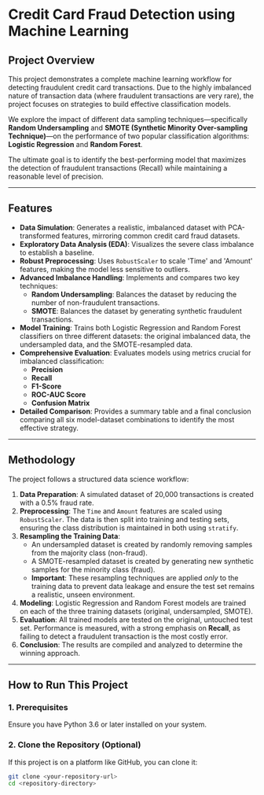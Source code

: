 # Credit Card Fraud Detection using Machine Learning

## Project Overview

This project demonstrates a complete machine learning workflow for detecting fraudulent credit card transactions. Due to the highly imbalanced nature of transaction data (where fraudulent transactions are very rare), the project focuses on strategies to build effective classification models.

We explore the impact of different data sampling techniques—specifically **Random Undersampling** and **SMOTE (Synthetic Minority Over-sampling Technique)**—on the performance of two popular classification algorithms: **Logistic Regression** and **Random Forest**.

The ultimate goal is to identify the best-performing model that maximizes the detection of fraudulent transactions (Recall) while maintaining a reasonable level of precision.

---

## Features

- **Data Simulation**: Generates a realistic, imbalanced dataset with PCA-transformed features, mirroring common credit card fraud datasets.
- **Exploratory Data Analysis (EDA)**: Visualizes the severe class imbalance to establish a baseline.
- **Robust Preprocessing**: Uses `RobustScaler` to scale 'Time' and 'Amount' features, making the model less sensitive to outliers.
- **Advanced Imbalance Handling**: Implements and compares two key techniques:
    - **Random Undersampling**: Balances the dataset by reducing the number of non-fraudulent transactions.
    - **SMOTE**: Balances the dataset by generating synthetic fraudulent transactions.
- **Model Training**: Trains both Logistic Regression and Random Forest classifiers on three different datasets: the original imbalanced data, the undersampled data, and the SMOTE-resampled data.
- **Comprehensive Evaluation**: Evaluates models using metrics crucial for imbalanced classification:
    - **Precision**
    - **Recall**
    - **F1-Score**
    - **ROC-AUC Score**
    - **Confusion Matrix**
- **Detailed Comparison**: Provides a summary table and a final conclusion comparing all six model-dataset combinations to identify the most effective strategy.

---

## Methodology

The project follows a structured data science workflow:

1.  **Data Preparation**: A simulated dataset of 20,000 transactions is created with a 0.5% fraud rate.
2.  **Preprocessing**: The `Time` and `Amount` features are scaled using `RobustScaler`. The data is then split into training and testing sets, ensuring the class distribution is maintained in both using `stratify`.
3.  **Resampling the Training Data**:
    - An undersampled dataset is created by randomly removing samples from the majority class (non-fraud).
    - A SMOTE-resampled dataset is created by generating new synthetic samples for the minority class (fraud).
    - **Important**: These resampling techniques are applied *only* to the training data to prevent data leakage and ensure the test set remains a realistic, unseen environment.
4.  **Modeling**: Logistic Regression and Random Forest models are trained on each of the three training datasets (original, undersampled, SMOTE).
5.  **Evaluation**: All trained models are tested on the original, untouched test set. Performance is measured, with a strong emphasis on **Recall**, as failing to detect a fraudulent transaction is the most costly error.
6.  **Conclusion**: The results are compiled and analyzed to determine the winning approach.

---

## How to Run This Project

### 1. Prerequisites

Ensure you have Python 3.6 or later installed on your system.

### 2. Clone the Repository (Optional)

If this project is on a platform like GitHub, you can clone it:
```bash
git clone <your-repository-url>
cd <repository-directory>
